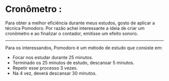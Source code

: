 <h1>Cronômetro : </h1>
 Para obter a melhor eficiência durante meus estudos, gosto de aplicar a técnica <n>Pomodoro</n>.
 Por razão achei interessante a ideia de criar um cronômetro e ao finalizar o contador, emitisse um efeito sonoro.
 <hr>
 Para os interessandos, Pomodoro é um método de estudo que consiste em:
 <ul>
 <li>Focar nos estudar durante 25 minutos.</li>
 <li>Terminado os 25 minutos de estudo, descansar 5 minutos.</li>
 <li>Repetir esse processo 3 vezes.</li>
 <li>Na 4 vez, deverá descansar 30 minutos.</li> 
 </ul>

